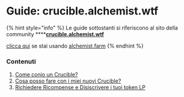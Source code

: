 # Guide: crucible.alchemist.wtf

{% hint style="info" %}
Le guide sottostanti si riferiscono al sito della community ****[**crucible.alchemist.wtf**](https://crucible.alchemist.wtf/)

 [c](https://app.gitbook.com/@alchemist-docs/s/mist/~/drafts/-M_vxNUgsa4MLY1753YJ/v/italian/crucible/guides-alchemist.farm)[licca qui](https://app.gitbook.com/@alchemist-docs/s/mist/~/drafts/-M_vxNUgsa4MLY1753YJ/v/italian/crucible/guides-alchemist.farm) se stai usando [alchemist.farm](https://alchemist.farm/)
{% endhint %}

### Cont**enuti**

1.  [Come conio un Crucible?](https://app.gitbook.com/@alchemist-docs/s/mist/v/italian/crucible/guides-crucible.alchemist.wtf/how-do-i-mint-a-crucible)
2.  [Cosa posso fare con i miei nuovi Crucible?](https://app.gitbook.com/@alchemist-docs/s/mist/~/drafts/-M_wCAg-4UamwHrdOoHU/v/italian/crucible/guides-crucible.alchemist.wtf/what-can-i-do-with-my-new-crucible)
3.  [Richiedere Ricompense e Disiscrivere i tuoi token LP](https://app.gitbook.com/@alchemist-docs/s/mist/~/drafts/-M_wCAg-4UamwHrdOoHU/v/italian/crucible/guides-crucible.alchemist.wtf/claiming-rewards-and-unsubscribing-your-lp)



